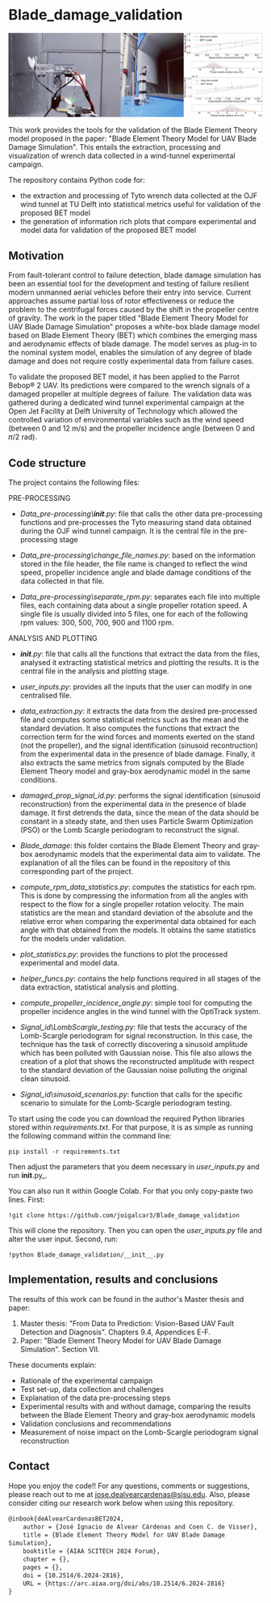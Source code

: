 # Blade_damage_validation
![record screenshot](docs/Experimental_campaign_reduced.png)

This work provides the tools for the validation of the Blade Element Theory model proposed in the paper: "Blade Element
Theory Model for UAV Blade Damage Simulation". This entails the extraction, processing and visualization of wrench 
 data collected in a wind-tunnel experimental campaign.

The repository contains Python code for:
- the extraction and processing of Tyto wrench data collected at the OJF wind tunnel at TU Delft into statistical 
metrics useful for validation of the proposed BET model
- the generation of information rich plots that compare experimental and model data for validation of the proposed BET 
model

## Motivation

From fault-tolerant control to failure detection, blade damage simulation has been an
essential tool for the development and testing of failure resilient modern unmanned aerial
vehicles before their entry into service. Current approaches assume partial loss of rotor
effectiveness or reduce the problem to the centrifugal forces caused by the shift in the propeller
centre of gravity. The work in the paper titled "Blade Element Theory Model for UAV Blade Damage Simulation" 
proposes a white-box blade damage model based on Blade Element
Theory (BET) which combines the emerging mass and aerodynamic effects of blade damage. The model
serves as plug-in to the nominal system model, enables the simulation of any degree of blade
damage and does not require costly experimental data from failure cases. 

To validate the proposed BET model, it has been applied to the Parrot Bebop® 2 UAV. Its
predictions were compared to the wrench signals of a damaged propeller at multiple degrees of failure. 
The validation data was gathered during a dedicated wind tunnel experimental campaign at the Open Jet Facility at 
Delft University of Technology which allowed the controlled variation of environmental variables such as the wind speed 
(between 0 and 12 m/s) and the propeller incidence angle (between 0 and 𝜋/2 rad).

## Code structure
The project contains the following files:

PRE-PROCESSING
* *Data_pre-processing\\__init__.py*: file that calls the other data pre-processing functions and pre-processes the Tyto
measuring stand data obtained during the OJF wind tunnel campaign. It is the central file in the pre-processing stage

* *Data_pre-processing\\change_file_names.py*: based on the information stored in the file header, the file name is 
changed to reflect the wind speed, propeller incidence angle and blade damage conditions of the data collected in that
file.

* *Data_pre-processing\\separate_rpm.py*: separates each file into multiple files, each containing data about a single
propeller rotation speed. A single file is usually divided into 5 files, one for each of the following rpm values: 
300, 500, 700, 900 and 1100 rpm.

ANALYSIS AND PLOTTING
* *__init__.py*: file that calls all the functions that extract the data from the files, analysed it extracting
statistical metrics and plotting the results. It is the central file in the analysis and plotting stage.

* *user_inputs.py*: provides all the inputs that the user can modify in one centralised file.

* *data_extraction.py*: it extracts the data from the desired pre-processed file and computes some statistical metrics
such as the mean and the standard deviation. It also computes the functions that extract the correction term for the
wind forces and moments exerted on the stand (not the propeller), and the signal identification (sinusoid recontruction)
from the experimental data in the presence of blade damage. Finally, it also extracts the same metrics from signals
computed by the Blade Element Theory model and gray-box aerodynamic model in the same conditions.

* *damaged_prop_signal_id.py*: performs the signal identification (sinusoid reconstruction) from the experimental data
in the presence of blade damage. It first detrends the data, since the mean of the data should be constant in a steady
state, and then uses Particle Swarm Optimization (PSO) or the Lomb Scargle periodogram to reconstruct the signal.

* *Blade_damage*: this folder contains the Blade Element Theory and gray-box aerodynamic models that the experimental
data aim to validate. The explanation of all the files can be found in the repository of this corresponding part of the 
project.

* *compute_rpm_data_statistics.py*: computes the statistics for each rpm. This is done by compressing the information 
from all the angles with respect to the flow for a single propeller rotation velocity. The main statistics are the mean 
and standard deviation of the absolute and the relative error when comparing the experimental data obtained for each 
angle with that obtained from the models. It obtains the same statistics for the models under validation.

* *plot_statistics.py*: provides the functions to plot the processed experimental and model data.

* *helper_funcs.py*: contains the help functions required in all stages of the data extraction, statistical analysis and
 plotting.

* *compute_propeller_incidence_angle.py*: simple tool for computing the propeller incidence angles in the wind tunnel 
with the OptiTrack system.

* *Signal_id\\LombScargle_testing.py*: file that tests the accuracy of the Lomb-Scargle periodogram for signal 
reconstruction. In this case, the technique has the task of correctly discovering a sinusoid amplitude which has been 
polluted with Gaussian noise. This file also allows the creation of a plot that shows the reconstructed amplitude with 
respect to the standard deviation of the Gaussian noise polluting the original clean sinusoid.

* *Signal_id\\sinusoid_scenarios.py*: function that calls for the specific scenario to simulate for the Lomb-Scargle 
periodogram testing.


To start using the code you can download the required Python libraries stored within _requirements.txt_. For that purpose,
it is as simple as running the following command within the command line:
```shell script
pip install -r requirements.txt
```
Then adjust the parameters that you deem necessary in _user\_inputs.py_ and run __init__.py_.

You can also run it within Google Colab. For that you only copy-paste two lines. First:
```shell script
!git clone https://github.com/joigalcar3/Blade_damage_validation
```
This will clone the repository. Then you can open the _user\_inputs.py_ file and alter the user input. Second, run:
```shell script
!python Blade_damage_validation/__init__.py
```

## Implementation, results and conclusions
The results of this work can be found in the author's Master thesis and paper:

1. Master thesis: "From Data to Prediction: Vision-Based UAV Fault Detection and Diagnosis". Chapters 9.4, 
Appendices E-F.
2. Paper: "Blade Element Theory Model for UAV Blade Damage Simulation". Section VII. 

These documents explain:
* Rationale of the experimental campaign
* Test set-up, data collection and challenges
* Explanation of the data pre-processing steps
* Experimental results with and without damage, comparing the results between the Blade Element Theory and gray-box
aerodynamic models
* Validation conclusions and recommendations
* Measurement of noise impact on the Lomb-Scargle periodogram signal reconstruction

## Contact
Hope you enjoy the code!! For any questions, comments or suggestions, 
please reach out to me at [jose.dealvearcardenas@sjsu.edu](jose.dealvearcardenas@sjsu.edu). Also, please consider citing
our research work below when using this repository.
 

    @inbook{deAlvearCardenasBET2024,
        author = {José Ignacio de Alvear Cárdenas and Coen C. de Visser},
        title = {Blade Element Theory Model for UAV Blade Damage Simulation},
        booktitle = {AIAA SCITECH 2024 Forum},
        chapter = {},
        pages = {},
        doi = {10.2514/6.2024-2816},
        URL = {https://arc.aiaa.org/doi/abs/10.2514/6.2024-2816}
    }

